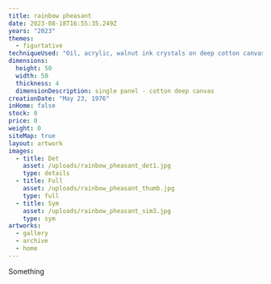 ```yaml
---
title: rainbow pheasant
date: 2023-08-18T16:55:35.249Z
years: "2023"
themes:
  - figurtative
techniqueUsed: "Oil, acrylic, walnut ink crystals on deep cotton canvas"
dimensions:
  height: 50
  width: 50
  thickness: 4
  dimensionDescription: single panel - cotton deep canvas
creationDate: "May 23, 1976"
inHome: false
stock: 0
price: 0
weight: 0
siteMap: true
layout: artwork
images:
  - title: Det
    asset: /uploads/rainbow_pheasant_det1.jpg
    type: details
  - title: Full
    asset: /uploads/rainbow_pheasant_thumb.jpg
    type: full
  - title: Sym
    asset: /uploads/rainbow_pheasant_sim3.jpg
    type: sym
artworks:
  - gallery
  - archive
  - home
---
```


Something
